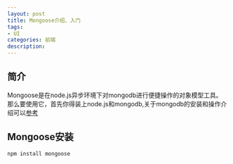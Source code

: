 ```yaml
---
layout: post
title: Mongoose介绍、入门
tags:
- UI
categories: 前端
description: 
---
```




<!-- more -->
## 简介
Mongoose是在node.js异步环境下对mongodb进行便捷操作的对象模型工具。<br />
那么要使用它，首先你得装上node.js和mongodb,关于mongodb的安装和操作介绍可以[参考](http://www.runoob.com/mongodb/mongodb-window-install.html)<br />
## Mongoose安装
```
npm install mongoose
```